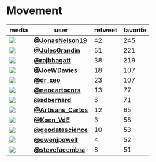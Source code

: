 # Movement

| media                                                                                        | user                                                                             |   retweet |   favorite |
|----------------------------------------------------------------------------------------------|----------------------------------------------------------------------------------|-----------|------------|
| ![](http://pbs.twimg.com/ext_tw_video_thumb/1330414077445812228/pu/img/LaiGhdSp7MTbdhMJ.jpg) | **[@JonasNelson19](https://twitter.com/twitter/statuses/1330414822131982342)**   |        42 |        245 |
| ![](http://pbs.twimg.com/media/Em7lGtqWMAYsITk.jpg)                                          | **[@JulesGrandin](https://twitter.com/twitter/statuses/1330430316083875842)**    |        51 |        221 |
| ![](http://pbs.twimg.com/media/Enb7JffW4AY_ffI.jpg)                                          | **[@rajbhagatt](https://twitter.com/twitter/statuses/1330528537795719168)**      |        38 |        219 |
| ![](http://pbs.twimg.com/tweet_video_thumb/Encdo_xXEAM3gXv.jpg)                              | **[@JoeWDavies](https://twitter.com/twitter/statuses/1330566326071549955)**      |        18 |        107 |
| ![](http://pbs.twimg.com/tweet_video_thumb/EnaqXnfWMAA-WXW.jpg)                              | **[@dr_xeo](https://twitter.com/twitter/statuses/1330439584463921152)**          |        23 |        107 |
| ![](http://pbs.twimg.com/media/EnaaKJ_W4AMVkc-.png)                                          | **[@neocartocnrs](https://twitter.com/twitter/statuses/1330420307497193473)**    |        13 |         77 |
| ![](http://pbs.twimg.com/ext_tw_video_thumb/1330596441929248768/pu/img/BQ-CCWhq0gbf8jsl.jpg) | **[@sdbernard](https://twitter.com/twitter/statuses/1330596642731552773)**       |         6 |         71 |
| ![](http://pbs.twimg.com/tweet_video_thumb/EncygqWXEAAEug5.jpg)                              | **[@Artisans_Cartos](https://twitter.com/twitter/statuses/1330587801100972042)** |        12 |         65 |
| ![](http://pbs.twimg.com/media/Ena2_6PXcAMbt6L.jpg)                                          | **[@Koen_VdE](https://twitter.com/twitter/statuses/1330452195788132357)**        |         3 |         58 |
| ![](http://pbs.twimg.com/tweet_video_thumb/EnbVSNSXYAENDTr.jpg)                              | **[@geodatascience](https://twitter.com/twitter/statuses/1330485364377722880)**  |        10 |         53 |
| ![](http://pbs.twimg.com/ext_tw_video_thumb/1330420099816316930/pu/img/vKppWckQi7BtvyOx.jpg) | **[@owenjpowell](https://twitter.com/twitter/statuses/1330420188035080192)**     |         4 |         52 |
| ![](http://pbs.twimg.com/ext_tw_video_thumb/1330585172182523909/pu/img/JxK6aVktTL25r29O.jpg) | **[@stevefaeembra](https://twitter.com/twitter/statuses/1330585361165193218)**   |         8 |         51 |
 
